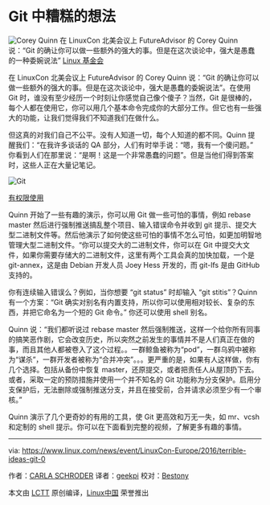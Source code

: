 Git 中糟糕的想法
============================================================


![Corey Quinn](https://www.linux.com/sites/lcom/files/styles/rendered_file/public/corey-quinn-lcna.png) 
在 LinuxCon 北美会议上 FutureAdvisor 的 Corey Quinn 说：“Git 的确让你可以做一些额外的强大的事。但是在这次谈论中，强大是愚蠢的一种委婉说法” [Linux 基金会][2]

在 LinuxCon 北美会议上 FutureAdvisor 的 Corey Quinn 说：“Git 的确让你可以做一些额外的强大的事。但是在这次谈论中，强大是愚蠢的委婉说法”。在使用 Git 时，谁没有至少经历一个时刻让你感觉自己像个傻子？当然，Git 是很棒的，每个人都在使用它，你可以用几个基本命令完成你的大部分工作。但它也有一些强大的功能，让我们觉得我们不知道我们在做什么。

但这真的对我们自己不公平。没有人知道一切，每个人知道的都不同。Quinn 提醒我们：“在我许多谈话的 QA 部分，人们有时举手说：“嗯，我有一个傻问题。” 你看到人们在那里说：“是啊！这是一个非常愚蠢的问题”。但是当他们得到答案时，这些人正在大量记笔记。

![Git](https://www.linux.com/sites/lcom/files/styles/floated_images/public/heffalump-git-corey-quinn_0.png) 

[有权限使用][1]

Quinn 开始了一些有趣的演示，你可以用 Git 做一些可怕的事情，例如 rebase master 然后进行强制推送搞乱整个项目、输入错误命令并收到 git 提示、提交大型二进制文件等。然后他演示了如何使这些可怕的事情不怎么可怕，如更加明智地管理大型二进制文件。“你可以提交大的二进制文件，你可以在 Git 中提交大文件，如果你需要存储大的二进制文件，这里有两个工具会真的加快加载，一个是 git-annex，这是由 Debian 开发人员 Joey Hess 开发的，而 git-lfs 是由 GitHub 支持的。

你有连续输入错误么？例如，当你想要 “git status” 时却输入 “git stitis”？Quinn 有一个方案：“Git 确实对别名有内置支持，所以你可以使用相对较长、复杂的东西，并把它命名为一个短的 Git 命令。” 你还可以使用 shell 别名。

Quinn 说：“我们都听说过 rebase master 然后强制推送，这样一个给你所有同事的搞笑恶作剧，它会改变历史，所以突然之前发生的事情并不是人们真正在做的事，而且其他人都被卷入了这个过程。。一群鲸鱼被称为“pod”，一群乌鸦中被称为“谋杀”，一群开发者被称为“合并冲突”。。。更严重的是，如果有人这样做，你有几个选择。包括从备份中恢复 master，还原提交，或者把责任人从屋顶扔下去。或者，采取一定的预防措施并使用一个并不知名的 Git 功能称为分支保护。启用分支保护后，无法删除或强制推送分支，并且在接受前，合并请求必须至少有一个审核。”

Quinn 演示了几个更奇妙的有用的工具，使 Git 更高效和万无一失，如 mr、vcsh和定制的 shell 提示。你可以在下面看到完整的视频，了解更多有趣的事情。

--------------------------------------------------------------------------------

via: https://www.linux.com/news/event/LinuxCon-Europe/2016/terrible-ideas-git-0

作者：[CARLA SCHRODER][a]
译者：[geekpi](https://github.com/geekpi)
校对：[Bestony](https://github.com/Bestony)

本文由 [LCTT](https://github.com/LCTT/TranslateProject) 原创编译，[Linux中国](https://linux.cn/) 荣誉推出

[a]:https://www.linux.com/users/cschroder
[1]:https://www.linux.com/licenses/category/used-permission
[2]:https://www.linux.com/licenses/category/linux-foundation
[3]:https://www.linux.com/files/images/heffalump-git-corey-quinnpng-0
[4]:https://www.linux.com/files/images/corey-quinn-lcnapng
[5]:http://events.linuxfoundation.org/events/linuxcon-north-america
